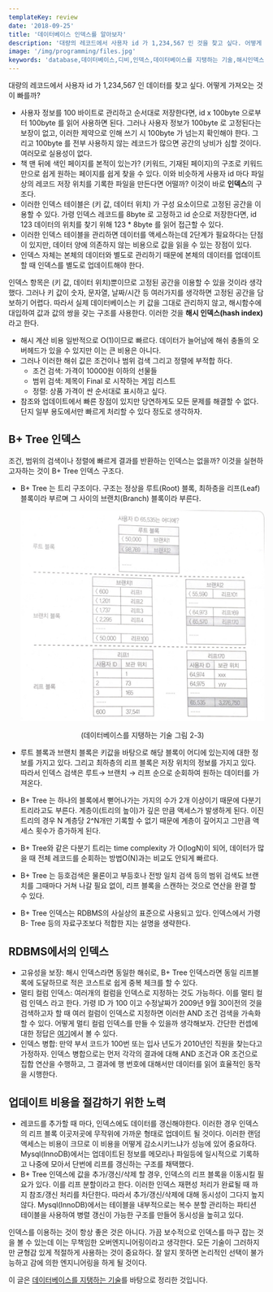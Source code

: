 ```yaml
---
templateKey: review
date: '2018-09-25'
title: '데이터베이스 인덱스를 알아보자'
description: '대량의 레코드에서 사용자 id 가 1,234,567 인 것을 찾고 싶다. 어떻게 가져오는 것이 빠를까?'
image: '/img/programming/files.jpg'
keywords: 'database,데이터베이스,디비,인덱스,데이터베이스를 지탱하는 기술,해시인덱스,인댁스,'
---
```


대량의 레코드에서 사용자 id 가 1,234,567 인 데이터를 찾고 싶다. 어떻게 가져오는 것이 빠를까?

- 사용자 정보를 100 바이트로 관리하고 순서대로 저장한다면, id x 100byte 으로부터 100byte 를 읽어 사용하면 된다. 그러나 사용자 정보가 100byte 로 고정된다는 보장이 없고, 이러한 제약으로 인해 쓰기 시 100byte 가 넘는지 확인해야 한다. 그리고 100byte 를 전부 사용하지 않는 레코드가 많으면 공간의 낭비가 심할 것이다. 여러모로 실용성이 없다.
- 책 맨 뒤에 색인 페이지를 본적이 있는가? (키워드, 기재된 페이지)의 구조로 키워드만으로 쉽게 원하는 페이지를 쉽게 찾을 수 있다. 이와 비슷하게 사용자 id 마다 파일상의 레코드 저장 위치를 기록한 파일을 만든다면 어떨까? 이것이 바로 **인덱스**의 구조다.
- 이러한 인덱스 테이블은 (키 값, 데이터 위치) 가 구성 요소이므로 고정된 공간을 이용할 수 있다. 가령 인덱스 레코드를 8byte 로 고정하고 id 순으로 저장한다면, id 123 데이터의 위치를 찾기 위해 123 * 8byte 를 읽어 접근할 수 있다.
- 이러한 인덱스 테이블을 관리하면 데이터를 액세스하는데 2단계가 필요하다는 단점이 있지만, 데이터 양에 의존하지 않는 비용으로 값을 읽을 수 있는 장점이 있다.
- 인덱스 자체는 본체의 데이터와 별도로 관리하기 때문에 본체의 데이터를 업데이트할 때 인덱스를 별도로 업데이트해야 한다.

인덱스 항목은 (키 값, 데이터 위치)뿐이므로 고정된 공간을 이용할 수 있을 것이라 생각했다. 그러나 키 값이 숫자, 문자열, 날짜/시간 등 여러가지를 생각하면 고정된 공간을 담보하기 어렵다. 따라서 실제 데이터베이스는 키 값을 그대로 관리하지 않고, 해시함수에 대입하여 값과 값의 쌍을 갖는 구조를 사용한다. 이러한 것을 **해시 인덱스(hash index)** 라고 한다.  

- 해시 계산 비용 일반적으로 O(1)이므로 빠르다. 데이터가 늘어남에 해쉬 충돌의 오버헤드가 있을 수 있지만 이는 큰 비용은 아니다.
- 그러나 이러한 해쉬 값은 조건이나 범위 검색 그리고 정렬에 부적합 하다.
    - 조건 검색: 가격이 10000원 이하의 선물들
    - 범위 검색: 제목이 Final 로 시작하는 게임 리스트
    - 정렬: 상품 가격이 싼 순서대로 표시하고 싶다.
- 참조와 업데이트에서 빠른 장점이 있지만 당연하게도 모든 문제를 해결할 수 없다. 단지 일부 용도에서만 빠르게 처리할 수 있다 정도로 생각하자.

## B+ Tree 인덱스

조건, 범위의 검색이나 정렬에 빠르게 결과를 반환하는 인덱스는 없을까? 이것을 실현하고자하는 것이 B+ Tree 인덱스 구조다.

- B+ Tree 는 트리 구조이다. 구조는 정상을 루트(Root) 블록, 최하층을 리프(Leaf) 블록이라 부르며 그 사이의 브랜치(Branch) 블록이라 부른다.

    ![btree](/img/programming/btree.jpg "btree")
    <p align="center">(데이터베이스를 지탱하는 기술 그림 2-3)</p>

- 루트 블록과 브랜치 블록은 키값을 바탕으로 해당 블록이 어디에 있는지에 대한 정보를 가지고 있다. 그리고 최하층의 리프 블록은 저장 위치의 정보를 가지고 있다. 따라서 인덱스 검색은 루트→ 브랜치 → 리프 순으로 순회하여 원하는 데이터를 가져온다.
- B+ Tree 는 하나의 블록에서 뻗어나가는 가지의 수가 2개 이상이기 때문에 다분기 트리라고도 부른다. 계층이(트리의 높이)가 깊은 만큼 액세스가 발생하게 된다. 이진트리의 경우 N 계층당 2^N개만 기록할 수 없기 때문에 계층이 깊어지고 그만큼 액세스 횟수가 증가하게 된다.
- B+ Tree와 같은 다분기 트리는 time complexity 가 O(logN)이 되어, 데이터가 많을 때 전체 레코드를 순회하는 방법O(N)과는 비교도 안되게 빠르다.
- B+ Tree 는 등호검색은 물론이고 부등호나 전방 일치 검색 등의 범위 검색도 브랜치를 그때마다 거쳐 나갈 필요 없이, 리프 블록을 스캔하는 것으로 연산을 완결 할 수 있다.
- B+ Tree 인덱스는 RDBMS의 사실상의 표준으로 사용되고 있다. 인덱스에서 가령 B- Tree 등의 자료구조보다 적합한 지는 설명을 생략한다.

## RDBMS에서의 인덱스

- 고유성을 보장:  해시 인덱스라면 동일한 해쉬로, B+ Tree 인덱스라면 동일 리프블록에 도달하므로 적은 코스트로 쉽게 중복 체크를 할 수 있다.
- 멀티 컬럼 인덱스: 여러개의 컬럼을 인덱스로 지정하는 것도 가능하다. 이를 멀티 컬럼 인덱스 라고 한다. 가령 ID 가 100 이고 수정날짜가 2009년 9월 30이전의 것을 검색하고자 할 때 여러 컬럼이 인덱스로 지정하면 이러한 AND 조건 검색을 가속화 할 수 있다. 어떻게 멀티 컬럼 인덱스를 만들 수 있을까 생각해보자. 간단한 컨셉에 대한 정답은 [여기](https://stackoverflow.com/questions/36794891/how-mysql-multiple-column-index-works/36808673#36808673)에서 볼 수 있다.
- 인덱스 병합: 만약 부서 코드가 100번 또는 입사 년도가 2010년인 직원을 찾는다고 가정하자. 인덱스 병합으로는 먼저 각각의 결과에 대해 AND 조건과 OR 조건으로 집합 연산을 수행하고, 그 결과에 행 번호에 대해서만 데이터를 읽어 효율적인 동작을 시행한다.

## 업데이트 비용을 절감하기 위한 노력

- 레코드를 추가할 때 마다, 인덱스에도 데이터를 갱신해야한다. 이러한 경우 인덱스의 리프 블록 이곳저곳에 무작위에 가까운 형태로 업데이트 될 것이다. 이러한 랜덤 액세스는 비용이 크므로 이 비용을 어떻게 감소시키느냐가 성능에 있어 중요하다. Mysql(InnoDB)에서는 업데이트된 정보를 메모리나 파일등에 일시적으로 기록하고 나중에 모아서 단번에 리프를 갱신하는 구조를 채택했다.
- B+ Tree 인덱스에 값을 추가/갱신/삭제 할 경우, 인덱스의 리프 블록을 이동시킬 필요가 있다. 이를 리프 분할이라고 한다. 이러한 인덱스 재편성 처리가 완료될 때 까지 참조/갱신 처리를 차단한다. 따라서 추가/갱신/삭제에 대해 동시성이 그다지 높지 않다.  Mysql(InnoDB)에서는 테이블을 내부적으로는 복수 분할 관리하는 파티션 테이블을 사용하여 병렬 갱신이 가능한 구조를 만들어 동시성을 높히고 있다.

인덱스를 이용하는 것이 항상 좋은 것은 아니다. 가끔 보수적으로 인덱스를 마구 잡는 것을 볼 수 있는데 이는 무책임한 오버엔지니어링이라고 생각한다. 모든 기술이 그러하지만 균형감 있게 적절하게 사용하는 것이 중요하다. 잘 알지 못하면 논리적인 선택이 불가능하고 감에 의한 엔지니어링을 하게 될 것이다.

이 글은 [데이터베이스를 지탱하는 기술](http://www.yes24.com/24/goods/27893960)를 바탕으로 정리한 것입니다.
